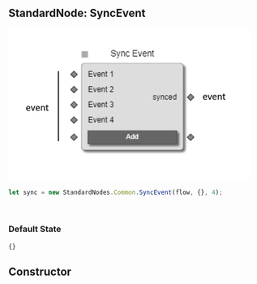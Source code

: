 ## StandardNode: SyncEvent

<img class="zoomable" alt="SyncEvent standard node" src="/images/standard-nodes/common/sync-event.png" />

<Hierarchy :extend="{name: 'Node', link: '../../api/classes/node.html'}" />
<br/>

```js
let sync = new StandardNodes.Common.SyncEvent(flow, {}, 4);
```

<br/>

### Default State

```js
{}
```

## Constructor

<Method type="method">
  <template v-slot:signature>
    new SyncEvent(<strong>flow: </strong><em><Ref to="../../api/classes/flow">Flow</Ref></em>,
    <strong>options?: </strong><em><Ref to="../../api/interfaces/node-creator-options">NodeCreatorOptions</Ref></em>,
    <strong>events?: </strong><em>number</em>):
    <em><Ref to="#standardnode-syncevent">SyncEvent</Ref></em>
  </template>
  <template v-slot:params>
    <Param name="flow">
      <em><Ref to="../../api/classes/flow">Flow</Ref></em>
    </Param>
    <Param name="options?">
      <em><Ref to="../../api/interfaces/node-creator-options">NodeCreatorOptions</Ref></em>
      <template v-slot:default-value>
        <em>{}</em>
      </template>
    </Param>
    <Param name="events?">
      <em>number</em>
    </Param>
  </template>
</Method>

<script setup>
import Method from "../../../../../components/api/Method.vue";
import Param from "../../../../../components/api/Param.vue";
import Ref from "../../../../../components/api/Ref.vue";
import Hierarchy from "../../../../../components/api/Hierarchy.vue";
</script>
